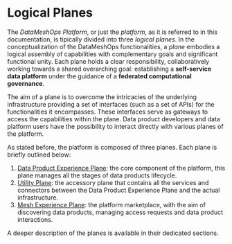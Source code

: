 # Logical Planes

The *DataMeshOps Platform*, or just the *platform*, as it is referred to in this documentation, is tipically divided into three *logical planes*. In the conceptualization of the DataMeshOps functionalities, a *plane* embodies a logical assembly of capabilities with complementary goals and significant functional unity. Each plane holds a clear responsibility, collaboratively working towards a shared overarching goal: establishing a **self-service data platform** under the guidance of a **federated computational governance**.

The aim of a plane is to overcome the intricacies of the underlying infrastructure providing a set of interfaces (such as a set of APIs) for the functionalities it encompasses. These interfaces serve as gateways to access the capabilities within the plane. Data product developers and data platform users have the possibility to interact directly with various planes of the platform.  

As stated before, the platform is composed of three planes. Each plane is briefly outlined below:

1. [Data Product Experience Plane](./data-product-experience-plane.md): the core component of the platform, this plane manages all the stages of data products lifecycle.
2. [Utility Plane](./utility-plane.md): the accessory plane that contains all the services and connectors between the Data Product Experience Plane and the actual infrastructure.
3. [Mesh Experience Plane](./mesh-experience-plane.md): the platform marketplace, with the aim of discovering data products, managing access requests and data product interactions.

<!-- ![Planes](../images/planes.png) -->

A deeper description of the planes is available in their dedicated sections.